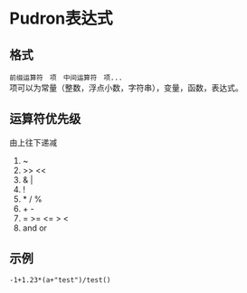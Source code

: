 # Pudron表达式
## 格式
`前缀运算符　项　中间运算符　项...`  
项可以为常量（整数，浮点小数，字符串），变量，函数，表达式。
## 运算符优先级
由上往下递减
1. ~
2. \>> <<
3. & |
4. !
5. \* / %
6. \+ \-
7. = \>= <= \> <
8. and or
## 示例
`-1+1.23*(a+"test")/test()`